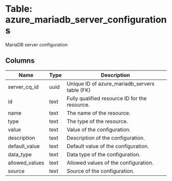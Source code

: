 
# Table: azure_mariadb_server_configurations
MariaDB server configuration
## Columns
| Name        | Type           | Description  |
| ------------- | ------------- | -----  |
|server_cq_id|uuid|Unique ID of azure_mariadb_servers table (FK)|
|id|text|Fully qualified resource ID for the resource.|
|name|text|The name of the resource.|
|type|text|The type of the resource.|
|value|text|Value of the configuration.|
|description|text|Description of the configuration.|
|default_value|text|Default value of the configuration.|
|data_type|text|Data type of the configuration.|
|allowed_values|text|Allowed values of the configuration.|
|source|text|Source of the configuration.|
